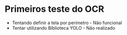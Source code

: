 # Primeiros teste do OCR

* Tentando definir a tela por perimetro - Não funcional
* Tentar utilizando Biblioteca YOLO - Não realizado

